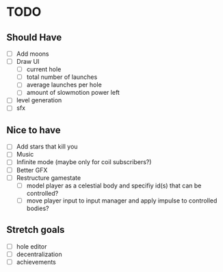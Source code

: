 # TODO

## Should Have

- [ ] Add moons
- [ ] Draw UI
  - [ ] current hole
  - [ ] total number of launches
  - [ ] average launches per hole
  - [ ] amount of slowmotion power left
- [ ] level generation
- [ ] sfx

## Nice to have

- [ ] Add stars that kill you
- [ ] Music
- [ ] Infinite mode (maybe only for coil subscribers?)
- [ ] Better GFX
- [ ] Restructure gamestate
  - [ ] model player as a celestial body and specifiy id(s) that can be controlled?
  - [ ] move player input to input manager and apply impulse to controlled bodies?

## Stretch goals

- [ ] hole editor
- [ ] decentralization
- [ ] achievements
